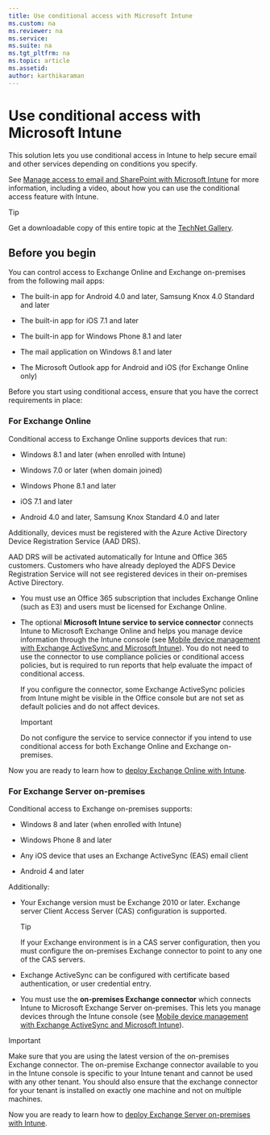 ```yaml
---
title: Use conditional access with Microsoft Intune
ms.custom: na
ms.reviewer: na
ms.service:
ms.suite: na
ms.tgt_pltfrm: na
ms.topic: article
ms.assetid:
author: karthikaraman
---
```

# Use conditional access with Microsoft Intune
This solution lets you use conditional access in Intune to help secure email and other services depending on conditions you specify.

See [Manage access to email and SharePoint with Microsoft Intune](https://technet.microsoft.com/en-us/library/dn818907.aspx) for more information, including a video, about how you can use the conditional access feature with Intune.

> [!TIP]
> Get a downloadable copy of this entire topic at the [TechNet Gallery](https://gallery.technet.microsoft.com/protect-company-data-and-8c5e08b4).

## Before you begin
You can control access to Exchange Online and Exchange on-premises from the following mail apps:

-   The built-in app for Android 4.0 and later, Samsung Knox 4.0 Standard and later

-   The built-in app for iOS 7.1 and later

-   The built-in app for Windows Phone 8.1 and later

-   The mail application on Windows 8.1 and later

-   The Microsoft Outlook app for Android and iOS (for Exchange Online only)

Before you start using conditional access, ensure that you have the correct requirements in place:

### For Exchange Online
Conditional access to Exchange Online supports devices that run:

-   Windows 8.1 and later (when enrolled with Intune)

-   Windows 7.0 or later (when domain joined)

-   Windows Phone 8.1 and later

-   iOS 7.1 and later

-   Android 4.0 and later, Samsung Knox Standard 4.0 and later

Additionally, devices must be registered with the Azure Active Directory Device Registration Service (AAD DRS).

AAD DRS will be activated automatically for Intune and Office 365 customers. Customers who have already deployed the ADFS Device Registration Service will not see registered devices in their on-premises Active Directory.

-   You must use an Office 365 subscription that includes Exchange Online (such as E3) and users must be licensed for Exchange Online.

-   The optional **Microsoft Intune service to service connector** connects Intune to Microsoft Exchange Online and helps you manage device information through the Intune console (see [Mobile device management with Exchange ActiveSync and Microsoft Intune](Mobile%20device%20management%20with%20Exchange%20ActiveSync%20and%20Microsoft%20Intune.md)). You do not need to use the connector to use compliance policies or conditional access policies, but is required to run reports that help evaluate the impact of conditional access.

    If you configure the connector, some Exchange ActiveSync policies from Intune might be visible in the Office console but are not set as default policies and do not affect devices.

    > [!IMPORTANT]
    > Do not configure the service to service connector if you intend to use conditional access for both Exchange Online and Exchange on-premises.

Now you are ready to learn how to [deploy Exchange Online with Intune](../Topic/conditional-access-intune-exchange-online.md).

### For Exchange Server on-premises
Conditional access to Exchange on-premises supports:

-   Windows 8 and later (when enrolled with Intune)

-   Windows Phone 8 and later

-   Any iOS device that uses an Exchange ActiveSync (EAS) email client

-   Android 4 and later

Additionally:

-   Your Exchange version must be Exchange 2010 or later. Exchange server Client Access Server (CAS) configuration is supported.

    > [!TIP]
    > If your Exchange environment is in a CAS server configuration, then you must configure the on-premises Exchange connector to point to any one of the CAS servers.

-   Exchange ActiveSync can be configured with certificate based authentication, or user credential entry.

-   You must use the **on-premises Exchange connector** which connects Intune to Microsoft Exchange Server on-premises. This lets you manage devices through the Intune console (see [Mobile device management with Exchange ActiveSync and Microsoft Intune](Mobile%20device%20management%20with%20Exchange%20ActiveSync%20and%20Microsoft%20Intune.md)).

> [!IMPORTANT]
> Make sure that you are using the latest version of the on-premises Exchange connector. The on-premise Exchange connector available to you in the Intune console is specific to your Intune tenant and cannot be used with any other tenant. You should also ensure that the exchange connector for your tenant is installed on exactly one machine and not on multiple machines.

Now you are ready to learn how to [deploy Exchange Server on-premises with Intune](../Topic/conditional-access-intune-exchange.md).
